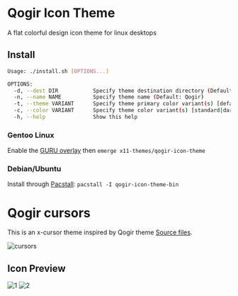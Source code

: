 # Qogir Icon Theme
A flat colorful design icon theme for linux desktops

## Install

```sh
Usage: ./install.sh [OPTIONS...]

OPTIONS:
  -d, --dest DIR           Specify theme destination directory (Default: /home/romildo/.local/share/icons)
  -n, --name NAME          Specify theme name (Default: Qogir)
  -t, --theme VARIANT      Specify theme primary color variant(s) [default|manjaro|ubuntu|all] (Default: all themes)
  -c, --color VARIANT      Specify theme color variant(s) [standard|dark|all] (Default: all variants)
  -h, --help               Show this help
```

### Gentoo Linux

Enable the [GURU overlay](https://wiki.gentoo.org/wiki/Project:GURU) then `emerge x11-themes/qogir-icon-theme`

### Debian/Ubuntu

Install through [Pacstall](https://github.com/pacstall/pacstall): `pacstall -I qogir-icon-theme-bin`

# Qogir cursors
This is an x-cursor theme inspired by Qogir theme
  [Source files](src/cursors).

![cursors](cursors-preview.png)

## Icon Preview
![1](https://github.com/vinceliuice/Qogir-icon-theme/blob/master/preview_01.png?raw=true)
![2](https://github.com/vinceliuice/Qogir-icon-theme/blob/master/preview_02.png?raw=true)
